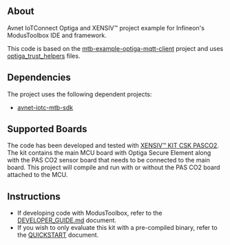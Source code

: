 ## About
Avnet IoTConnect Optiga and XENSIV&trade; project example for Infineon's ModusToolbox IDE and framework.

This code is based on the [mtb-example-optiga-mqtt-client](https://github.com/Infineon/mtb-example-optiga-mqtt-client) project and
 uses [optiga_trust_helpers](https://github.com/Infineon/mtb-example-optiga-mqtt-client/blob/master/source/optiga_trust_helpers.c) files.

## Dependencies
The project uses the following dependent projects:
* [avnet-iotc-mtb-sdk](https://github.com/avnet-iotconnect/avnet-iotc-mtb-sdk)


## Supported Boards

The code has been developed and tested with
[XENSIV&trade; KIT CSK PASCO2](https://www.infineon.com/cms/en/product/evaluation-boards/kit_csk_pasco2).
The kit contains the main MCU board with Optiga Secure Element along with the PAS CO2 sensor board that needs to be connected to the main board. 
This project will compile and run with or without the PAS CO2 board attached to the MCU. 

## Instructions
* If developing code with ModusToolbox, refer to the [DEVELOPER_GUIDE.md](./DEVELOPER_GUIDE.md) document.
* If you wish to only evaluate this kit with a pre-compiled binary, refer to the [QUICKSTART](./QUICKSTART.md) document.
